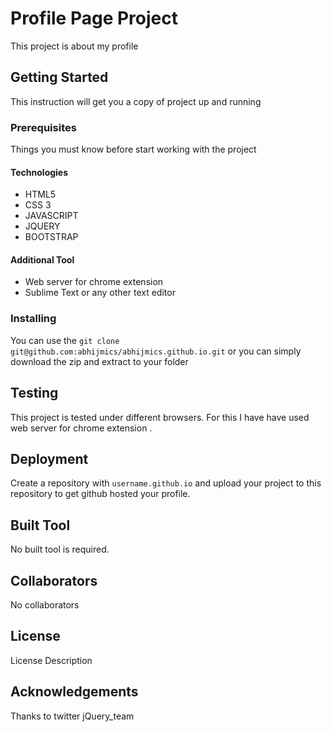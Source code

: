 # Profile Page Project


This project is about my profile

## Getting Started

This instruction will get you a copy of project up and running


### Prerequisites
 Things you must know before start working with the project
 
 #### Technologies
 
 * HTML5
 * CSS 3
 * JAVASCRIPT
 * JQUERY
 * BOOTSTRAP
  
 
#### Additional Tool

* Web server for chrome extension
* Sublime Text or any other text editor



### Installing

You can use the `git clone 
git@github.com:abhijmics/abhijmics.github.io.git` or you can simply download the zip and extract to your folder


## Testing 

This project is tested under different browsers. For this I have have used web server for chrome  extension .

## Deployment

Create a repository with `username.github.io` and upload your project to this repository to get github hosted your profile.


## Built Tool

No built tool is required.


## Collaborators

No collaborators

## License

License Description


## Acknowledgements

Thanks to twitter jQuery_team











